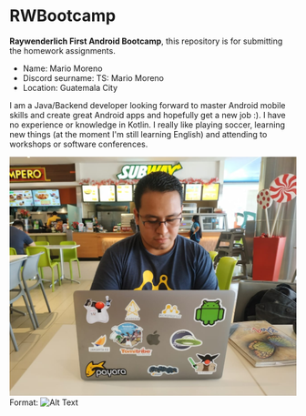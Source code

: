 # RWBootcamp
**Raywenderlich First Android Bootcamp**, this repository is for submitting the homework assignments.


* Name: Mario Moreno
* Discord seurname: TS: Mario Moreno
* Location: Guatemala City

I am a Java/Backend developer looking forward to master Android mobile skills and create great Android apps and hopefully get a new job :).
I have no experience or knowledge in Kotlin.
I really like playing soccer, learning new things (at the moment I'm still learning English) and attending to workshops or software conferences.


![Me](/images/imagen.jpg)
Format: ![Alt Text](url)
